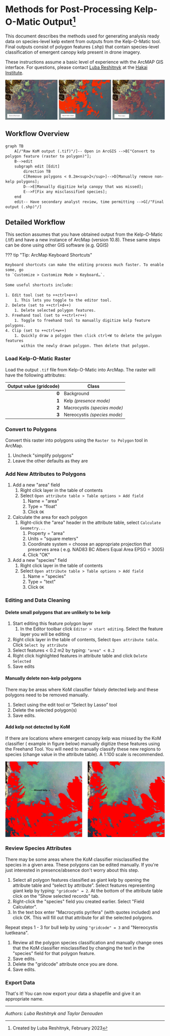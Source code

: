# Methods for Post-Processing Kelp-O-Matic Output[^1]

This document describes the methods used for generating analysis ready data on
species-level kelp extent from outputs from the Kelp-O-Matic tool. Final outputs
consist of polygon features (.shp) that contain species-level classification of
emergent canopy kelp present in drone imagery.

These instructions assume a basic level of experience with the ArcMAP GIS interface. For
questions,
please contact [Luba Reshitnyk](email:luba.reshitnyk@hakai.org) at
the [Hakai Institute](https://hakai.org).

![Overview](./images/post_processing1.png)

[^1]: Created by Luba Reshitnyk, February 2023

## Workflow Overview

[//]: # (See: https://mermaid.js.org/syntax/flowchart.html for help)

```mermaid
graph TB
    A[/"Raw KoM output (.tif)"/]-- Open in ArcGIS -->B["Convert to polygon feature (raster to polygon)"];
    B-->edit
    subgraph edit [Edit]
        direction TB
        C[Remove polygons < 0.2m<sup>2</sup>]-->D[Manually remove non-kelp polygons];
        D-->E[Manually digitize kelp canopy that was missed];
        E-->F[Fix any misclassified species];
    end
    edit-- Have secondary analyst review, time permitting -->G[/"Final output (.shp)"/]
```

## Detailed Workflow

This section assumes that you have obtained output from the Kelp-O-Matic (.tif) and have
a new
instance of ArcMap (version 10.8). These same steps can be done using other GIS
software (e.g. QGIS)

??? tip "Tip: ArcMap Keyboard Shortcuts"

    Keyboard shortcuts can make the editing process much faster. To enable some, go
    to `Customize > Customize Mode > Keyboard…`.

    Some useful shortcuts include:

    1. Edit tool (set to ++ctrl+e++)
        1. This lets you toggle to the editor tool.
    2. Delete (set to ++ctrl+d++)
        1. Delete selected polygon features.
    3. Freehand tool (set to ++ctrl+r++)
        1. Toggle to freehand tool to manually digitize kelp feature polygons.
    4. Clip (set to ++ctrl+w++)
        1. Quickly draw a polygon then click ctrl+W to delete the polygon features
           within the newly drawn polygon. Then delete that polygon.

### Load Kelp-O-Matic Raster

Load the output `.tif` file from Kelp-O-Matic into ArcMap. The raster will have the
following
attributes:

| Output value (gridcode) | Class                        |
|------------------------:|------------------------------|
|                   **0** | Background                   |
|                   **1** | Kelp *(presence mode)*       |
|                   **2** | Macrocystis *(species mode)* |
|                   **3** | Nereocystis *(species mode)* |

### Convert to Polygons

Convert this raster into polygons using the `Raster to Polygon` tool in ArcMap.

1. Uncheck "simplify polygons"
2. Leave the other defaults as they are

### Add New Attributes to Polygons

1. Add a new "area" field
    1. Right click layer in the table of contents
    2. Select `Open attribute table > Table options > Add field`
        1. Name = "area"
        2. Type = "float"
        3. Click `OK`
2. Calculate the area for each polygon
    1. Right-click the "area" header in the attribute table,
       select `Calculate Geometry...`
        1. Property = "area"
        2. Units = "square meters"
        3. Coordinate system = choose an appropriate projection that preserves area (
           e.g. NAD83 BC
           Albers Equal Area EPSG = 3005)
        4. Click "OK"
3. Add a new "species" field
    1. Right click layer in the table of contents
    2. Select `Open attribute table > Table options > Add field`
        1. Name = "species"
        2. Type = "text"
        3. Click `OK`

### Editing and Data Cleaning

#### Delete small polygons that are unlikely to be kelp

1. Start editing this feature polygon layer
    1. In the Editor toolbar click `Editor > start editing`. Select the feature layer
       you will be
       editing
2. Right click layer in the table of contents, Select `Open attribute table`.
   Click `Select by attribute`
3. Select features < 0.2 m2 by typing: `"area" < 0.2`
4. Right click highlighted features in attribute table and click `Delete Selected`
5. Save edits

#### Manually delete non-kelp polygons

There may be areas where KoM classifier falsely detected kelp and these polygons need to
be removed
manually.

1. Select using the edit tool or “Select by Lasso” tool
2. Delete the selected polygon(s)
3. Save edits.

#### Add kelp not detected by KoM

If there are locations where emergent canopy kelp was missed by the KoM classifier (
example in
figure below) manually digitize these features using the Freehand Tool. You will need to
manually
classify these new regions to species (change value in the attribute table). A 1:100
scale is
recommended.

![Missed Kelp](./images/post_processing2.png)

### Review Species Attributes

There may be some areas where the KoM classifier misclassified the species in a given
area. These
polygons can be edited manually. If you're just interested in presence/absence don't
worry about
this step.

1. Select all polygon features classified as giant kelp by opening the attribute table
   and “select
   by attribute”. Select features representing giant kelp by typing: `"gridcode" = 2`.
   At the bottom
   of the attribute table click on the "Show selected records" tab.
2. Right-click the "species" field you created earlier. Select "Field Calculator".
3. In the text box enter "Macrocystis pyrifera" (with quotes included) and click OK.
   This will fill
   out that attribute for all the selected polygons.

Repeat steps 1 - 3 for bull kelp by using `"gridcode" = 3` and "Nereocystis luetkeana".

1. Review all the polygon species classification and manually change ones that the KoM
   classifier
   misclassified by changing the text in the "species" field for that polygon feature.
2. Save edits.
3. Delete the "gridcode" attribute once you are done.
4. Save edits.

### Export Data

That's it! You can now export your data a shapefile and give it an appropriate name.

----

*Authors: Luba Reshitnyk and Taylor Denouden*
